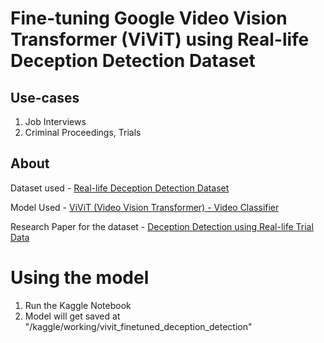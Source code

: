 # Fine-tuning Google Video Vision Transformer (ViViT) using Real-life Deception Detection Dataset

## Use-cases

1. Job Interviews
2. Criminal Proceedings, Trials

## About

Dataset used - [Real-life Deception Detection Dataset](https://public.websites.umich.edu/~zmohamed/resources.html)

Model Used - [ViViT (Video Vision Transformer) - Video Classifier](https://huggingface.co/google/vivit-b-16x2)

Research Paper for the dataset - [Deception Detection using Real-life Trial Data](https://web.eecs.umich.edu/~zmohamed/PDFs/Trial.ICMI.pdf)

# Using the model

1. Run the Kaggle Notebook
2. Model will get saved at "/kaggle/working/vivit_finetuned_deception_detection"
